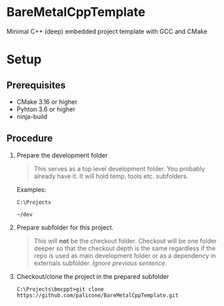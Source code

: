 # BareMetalCppTemplate
Minimal C++ (deep) embedded project template with GCC and CMake

# Setup
## Prerequisites
- CMake 3.16 or higher
- Pyhton 3.6 or higher
- ninja-build

## Procedure
1. Prepare the development folder
   >   This serves as a top level development folder.
   You probably already have it.
   It will hold temp, tools etc. subfolders. 

   Examples:
   ~~~
   C:\Projects
   ~~~
   ~~~
   ~/dev
   ~~~

2. Prepare subfolder for this project.

   >   This will __not__ be the checkout folder.
   Checkout will be one folder deeper so that the checkout depth is the same regardless if the repo is used as main development folder or as a dependency in externals subfolder.
   _Ignore previous sentence_.

3. Checkout/clone the project in the prepared subfolder
   ~~~
   C:\Projects\bmcppt>git clone https://github.com/palicone/BareMetalCppTemplate.git
   ~~~